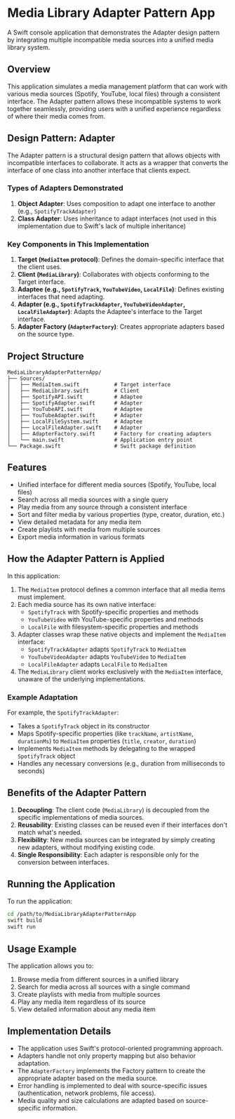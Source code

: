 # Media Library Adapter Pattern App

A Swift console application that demonstrates the Adapter design pattern by integrating multiple incompatible media sources into a unified media library system.

## Overview

This application simulates a media management platform that can work with various media sources (Spotify, YouTube, local files) through a consistent interface. The Adapter pattern allows these incompatible systems to work together seamlessly, providing users with a unified experience regardless of where their media comes from.

## Design Pattern: Adapter

The Adapter pattern is a structural design pattern that allows objects with incompatible interfaces to collaborate. It acts as a wrapper that converts the interface of one class into another interface that clients expect.

### Types of Adapters Demonstrated

1. **Object Adapter**: Uses composition to adapt one interface to another (e.g., `SpotifyTrackAdapter`)
2. **Class Adapter**: Uses inheritance to adapt interfaces (not used in this implementation due to Swift's lack of multiple inheritance)

### Key Components in This Implementation

1. **Target (`MediaItem` protocol)**: Defines the domain-specific interface that the client uses.
2. **Client (`MediaLibrary`)**: Collaborates with objects conforming to the Target interface.
3. **Adaptee (e.g., `SpotifyTrack`, `YouTubeVideo`, `LocalFile`)**: Defines existing interfaces that need adapting.
4. **Adapter (e.g., `SpotifyTrackAdapter`, `YouTubeVideoAdapter`, `LocalFileAdapter`)**: Adapts the Adaptee's interface to the Target interface.
5. **Adapter Factory (`AdapterFactory`)**: Creates appropriate adapters based on the source type.

## Project Structure

```
MediaLibraryAdapterPatternApp/
├── Sources/
│   ├── MediaItem.swift           # Target interface
│   ├── MediaLibrary.swift        # Client
│   ├── SpotifyAPI.swift          # Adaptee
│   ├── SpotifyAdapter.swift      # Adapter
│   ├── YouTubeAPI.swift          # Adaptee
│   ├── YouTubeAdapter.swift      # Adapter
│   ├── LocalFileSystem.swift     # Adaptee
│   ├── LocalFileAdapter.swift    # Adapter
│   ├── AdapterFactory.swift      # Factory for creating adapters
│   └── main.swift                # Application entry point
└── Package.swift                 # Swift package definition
```

## Features

- Unified interface for different media sources (Spotify, YouTube, local files)
- Search across all media sources with a single query
- Play media from any source through a consistent interface
- Sort and filter media by various properties (type, creator, duration, etc.)
- View detailed metadata for any media item
- Create playlists with media from multiple sources
- Export media information in various formats

## How the Adapter Pattern is Applied

In this application:

1. The `MediaItem` protocol defines a common interface that all media items must implement.
2. Each media source has its own native interface:
   - `SpotifyTrack` with Spotify-specific properties and methods
   - `YouTubeVideo` with YouTube-specific properties and methods
   - `LocalFile` with filesystem-specific properties and methods
3. Adapter classes wrap these native objects and implement the `MediaItem` interface:
   - `SpotifyTrackAdapter` adapts `SpotifyTrack` to `MediaItem`
   - `YouTubeVideoAdapter` adapts `YouTubeVideo` to `MediaItem`
   - `LocalFileAdapter` adapts `LocalFile` to `MediaItem`
4. The `MediaLibrary` client works exclusively with the `MediaItem` interface, unaware of the underlying implementations.

### Example Adaptation

For example, the `SpotifyTrackAdapter`:
- Takes a `SpotifyTrack` object in its constructor
- Maps Spotify-specific properties (like `trackName`, `artistName`, `durationMs`) to `MediaItem` properties (`title`, `creator`, `duration`)
- Implements `MediaItem` methods by delegating to the wrapped `SpotifyTrack` object
- Handles any necessary conversions (e.g., duration from milliseconds to seconds)

## Benefits of the Adapter Pattern

1. **Decoupling**: The client code (`MediaLibrary`) is decoupled from the specific implementations of media sources.
2. **Reusability**: Existing classes can be reused even if their interfaces don't match what's needed.
3. **Flexibility**: New media sources can be integrated by simply creating new adapters, without modifying existing code.
4. **Single Responsibility**: Each adapter is responsible only for the conversion between interfaces.

## Running the Application

To run the application:

```bash
cd /path/to/MediaLibraryAdapterPatternApp
swift build
swift run
```

## Usage Example

The application allows you to:

1. Browse media from different sources in a unified library
2. Search for media across all sources with a single command
3. Create playlists with media from multiple sources
4. Play any media item regardless of its source
5. View detailed information about any media item

## Implementation Details

- The application uses Swift's protocol-oriented programming approach.
- Adapters handle not only property mapping but also behavior adaptation.
- The `AdapterFactory` implements the Factory pattern to create the appropriate adapter based on the media source.
- Error handling is implemented to deal with source-specific issues (authentication, network problems, file access).
- Media quality and size calculations are adapted based on source-specific information.
